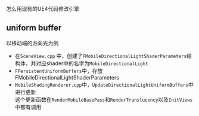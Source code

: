怎么用现有的UE4代码修改引擎  
## uniform buffer
以移动端的方向光为例  
* 在`SceneView.cpp` 中，创建了`FMobileDirectionalLightShaderParameters`结构体，并对应shader中的名字为`MobileDirectionalLight`  
* `FPersistentUniformBuffers`中，存放FMobileDirectionalLightShaderParameters
* `MobileShadingRenderer.cpp`中，`UpdateDirectionalLightUniformBuffers`中进行更新   
这个更新函数在`RenderMobileBasePass`和`RenderTranslucency`以及`InitViews`中都有调用